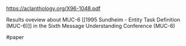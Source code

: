 https://aclanthology.org/X96-1048.pdf

Results oveview about MUC-6 [[1995 Sundheim - Entity Task Definition (MUC-6)]] in the Sixth Message Understanding Conference (MUC-6)

#paper
